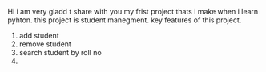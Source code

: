 Hi i am very gladd t share with you my frist project thats i make when i learn pyhton. 
this project is student manegment. 
key features of this project.
  1. add student
  2. remove student
  3. search student by roll no
  4. 
